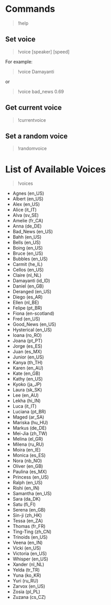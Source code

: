 # Commands
>!help

## Set voice
>!voice [speaker] [speed]

For example:
>!voice Damayanti

or

>!voice bad_news 0.69

## Get current voice
>!currentvoice

## Set a random voice
>!randomvoice

# List of Available Voices
>!voices

- Agnes (en_US)
- Albert (en_US)
- Alex (en_US)
- Alice (it_IT)
- Alva (sv_SE)
- Amelie (fr_CA)
- Anna (de_DE)
- Bad_News (en_US)
- Bahh (en_US)
- Bells (en_US)
- Boing (en_US)
- Bruce (en_US)
- Bubbles (en_US)
- Carmit (he_IL)
- Cellos (en_US)
- Claire (nl_NL)
- Damayanti (id_ID)
- Daniel (en_GB)
- Deranged (en_US)
- Diego (es_AR)
- Ellen (nl_BE)
- Felipe (pt_BR)
- Fiona (en-scotland)
- Fred (en_US)
- Good_News (en_US)
- Hysterical (en_US)
- Ioana (ro_RO)
- Joana (pt_PT)
- Jorge (es_ES)
- Juan (es_MX)
- Junior (en_US)
- Kanya (th_TH)
- Karen (en_AU)
- Kate (en_GB)
- Kathy (en_US)
- Kyoko (ja_JP)
- Laura (sk_SK)
- Lee (en_AU)
- Lekha (hi_IN)
- Luca (it_IT)
- Luciana (pt_BR)
- Maged (ar_SA)
- Mariska (hu_HU)
- Markus (de_DE)
- Mei-Jia (zh_TW)
- Melina (el_GR)
- Milena (ru_RU)
- Moira (en_IE)
- Monica (es_ES)
- Nora (nb_NO)
- Oliver (en_GB)
- Paulina (es_MX)
- Princess (en_US)
- Ralph (en_US)
- Rishi (en_IN)
- Samantha (en_US)
- Sara (da_DK)
- Satu (fi_FI)
- Serena (en_GB)
- Sin-ji (zh_HK)
- Tessa (en_ZA)
- Thomas (fr_FR)
- Ting-Ting (zh_CN)
- Trinoids (en_US)
- Veena (en_IN)
- Vicki (en_US)
- Victoria (en_US)
- Whisper (en_US)
- Xander (nl_NL)
- Yelda (tr_TR)
- Yuna (ko_KR)
- Yuri (ru_RU)
- Zarvox (en_US)
- Zosia (pl_PL)
- Zuzana (cs_CZ)
